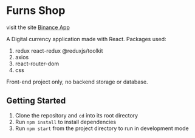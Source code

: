 # Furns Shop

visit the site [Binance App](https://binance-project.netlify.app/)

A Digital currency application made with React.
Packages used:
1. redux react-redux @reduxjs/toolkit
2. axios
3. react-router-dom
4. css

Front-end project only, no backend storage or database.

##  Getting Started 

1. Clone the repository and `cd` into its root directory
2. Run `npm install` to install dependencies
3. Run `npm start` from the project directory to run in development mode
